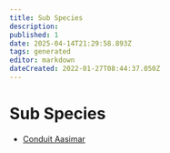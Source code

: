 ```yaml
---
title: Sub Species
description:
published: 1
date: 2025-04-14T21:29:58.893Z
tags: generated
editor: markdown
dateCreated: 2022-01-27T08:44:37.050Z
---
```


# Sub Species
- [Conduit Aasimar](/being/species/sub-species/conduit-aasimar.md)
